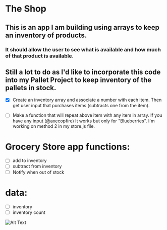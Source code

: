 # The Shop
## This is an app I am building using arrays to keep an inventory of products.
### It should allow the user to see what is available and how much of that product is available.

## Still a lot to do as I'd like to incorporate this code into my Pallet Project to keep inventory of the pallets in stock. 
 
- [X] Create an inventory array and associate a number with each item. Then get user input that purchases items (subtracts one from the item).
- [ ] Make a function that will repeat above item with any item in array. If you have any input (@axecopfire) It works but only for "Blueberries". I'm working on method 2 in my store.js file.


# Grocery Store app functions:

- [ ] add to inventory
- [ ] subtract from inventory
- [ ] Notify when out of stock
 
# data:
- [ ] inventory
- [ ] inventory count

![Alt Text](https://images.pexels.com/photos/264636/pexels-photo-264636.jpeg?auto=compress&cs=tinysrgb&h=750&w=1260)

